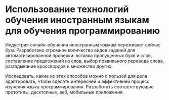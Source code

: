 # Использование технологий обучения иностранным языкам для обучения программированию

Индустрия онлайн-обучения иностранным языкам переживает сейчас бум. Разработано огромное количество видов заданий для автоматизированной проверки: вставка пропущенных букв и слов, составление предложений из слов, выбор правильного перевода слова, разгадывание кроссвордов и множество других.

Исследовать, какие из этих способов можно с пользой для дела адаптировать, чтобы сделать интересней и эффективней процесс изучения языка программирования.
Разработать соответствующие прототипы, десктопные, веб, мобильные приложения. 

